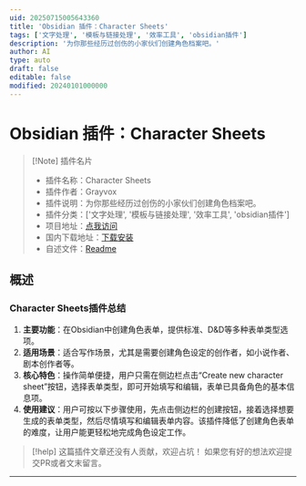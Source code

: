 ```yaml
---
uid: 20250715005643360
title: 'Obsidian 插件：Character Sheets'
tags: ['文字处理', '模板与链接处理', '效率工具', 'obsidian插件']
description: '为你那些经历过创伤的小家伙们创建角色档案吧。'
author: AI
type: auto
draft: false
editable: false
modified: 20240101000000
---
```


# Obsidian 插件：Character Sheets

> [!Note] 插件名片
> - 插件名称：Character Sheets
> - 插件作者：Grayvox
> - 插件说明：为你那些经历过创伤的小家伙们创建角色档案吧。
> - 插件分类：['文字处理', '模板与链接处理', '效率工具', 'obsidian插件']
> - 项目地址：[点我访问](https://github.com/Grayvox/obsidian-character-sheets)
> - 国内下载地址：[下载安装](https://pkmer.cn/products/plugin/pluginMarket/?character-sheets)
> - 自述文件：[Readme](https://ghproxy.net/https://raw.githubusercontent.com/Grayvox/obsidian-character-sheets/master/README.md)



## 概述

### Character Sheets插件总结
1. **主要功能**：在Obsidian中创建角色表单，提供标准、D&D等多种表单类型选项。
2. **适用场景**：适合写作场景，尤其是需要创建角色设定的创作者，如小说作者、剧本创作者等。
3. **核心特色**：操作简单便捷，用户只需在侧边栏点击“Create new character sheet”按钮，选择表单类型，即可开始填写和编辑，表单已具备角色的基本信息项。
4. **使用建议**：用户可按以下步骤使用，先点击侧边栏的创建按钮，接着选择想要生成的表单类型，然后尽情填写和编辑表单内容。该插件降低了创建角色表单的难度，让用户能更轻松地完成角色设定工作。


> [!help] 
> 这篇插件文章还没有人贡献，欢迎占坑！
> 如果您有好的想法欢迎提交PR或者文末留言。
> 

---


